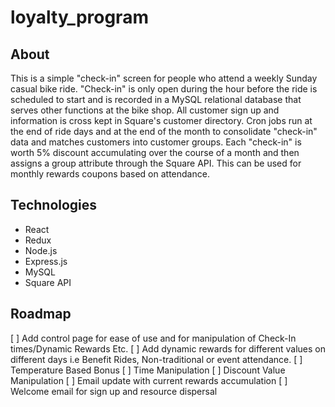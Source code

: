 # loyalty_program

## About
This is a simple "check-in" screen for people who attend a weekly Sunday casual bike ride.  "Check-in" is only open during the hour before the ride is scheduled to start and is recorded in a MySQL relational database that serves other functions at the bike shop. All customer sign up and information is cross kept in Square's customer directory.  Cron jobs run at the end of ride days and at the end of the month to consolidate "check-in" data and matches customers into customer groups.  Each "check-in" is worth 5% discount accumulating over the course of a month and then assigns a group attribute through the Square API.  This can be used for monthly rewards coupons based on attendance.  

## Technologies
* React
* Redux
* Node.js
* Express.js
* MySQL
* Square API

## Roadmap
[ ] Add control page for ease of use and for manipulation of Check-In times/Dynamic Rewards Etc. 
[ ] Add dynamic rewards for different values on different days i.e Benefit Rides, Non-traditional or event attendance.
  [ ] Temperature Based Bonus
  [ ] Time Manipulation
  [ ] Discount Value Manipulation
[ ] Email update with current rewards accumulation
[ ] Welcome email for sign up and resource dispersal
